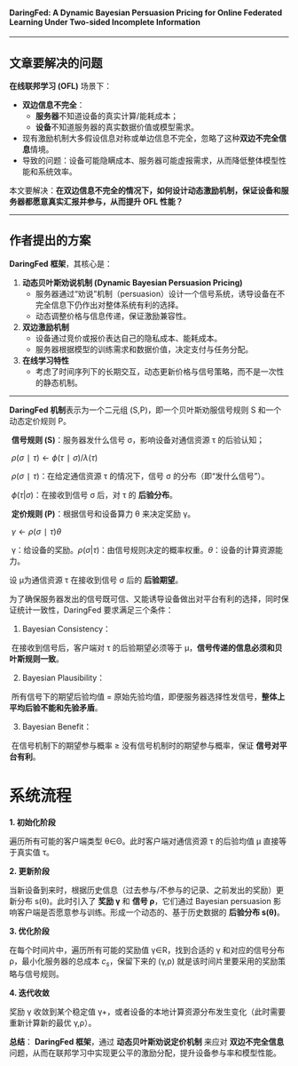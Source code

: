 #### DaringFed: A Dynamic Bayesian Persuasion Pricing for Online Federated Learning Under Two-sided Incomplete Information

------

## 文章要解决的问题

**在线联邦学习 (OFL)** 场景下：

- **双边信息不完全**：
  - **服务器**不知道设备的真实计算/能耗成本；
  - **设备**不知道服务器的真实数据价值或模型需求。
- 现有激励机制大多假设信息对称或单边信息不完全，忽略了这种**双边不完全信息**情境。
- 导致的问题：设备可能隐瞒成本、服务器可能虚报需求，从而降低整体模型性能和系统效率。

本文要解决：**在双边信息不完全的情况下，如何设计动态激励机制，保证设备和服务器都愿意真实汇报并参与，从而提升 OFL 性能？**

------

## 作者提出的方案

 **DaringFed 框架**，其核心是：

1. **动态贝叶斯劝说机制 (Dynamic Bayesian Persuasion Pricing)**
   - 服务器通过“劝说”机制（persuasion）设计一个信号系统，诱导设备在不完全信息下仍作出对整体系统有利的选择。
   - 动态调整价格与信息传递，保证激励兼容性。
2. **双边激励机制**
   - 设备通过竞价或报价表达自己的隐私成本、能耗成本。
   - 服务器根据模型的训练需求和数据价值，决定支付与任务分配。
3. **在线学习特性**
   - 考虑了时间序列下的长期交互，动态更新价格与信号策略，而不是一次性的静态机制。

------

**DaringFed 机制**表示为一个二元组 (S,P)，即一个贝叶斯劝服信号规则 S 和一个动态定价规则 P。

​	**信号规则 (S)**：服务器发什么信号 σ，影响设备对通信资源 τ 的后验认知；

​	$ρ(σ∣τ)←ϕ(τ∣σ)/λ(τ)$

​	$ρ(σ∣τ)$：在给定通信资源 τ 的情况下，信号 σ 的分布（即“发什么信号”）。

​	$\phi(\tau|\sigma)$：在接收到信号 σ 后，对 τ 的 **后验分布**。

​	**定价规则 (P)**：根据信号和设备算力 θ 来决定奖励 γ。

​	$γ←ρ(σ∣τ)θ$

​	γ：给设备的奖励。$\rho(\sigma|\tau)$：由信号规则决定的概率权重。$\theta$：设备的计算资源能力。

设 μ为通信资源 τ 在接收到信号 σ 后的 **后验期望**。

为了确保服务器发出的信号既可信、又能诱导设备做出对平台有利的选择，同时保证统计一致性，DaringFed 要求满足三个条件：

1. Bayesian Consistency：

​	在接收到信号后，客户端对 τ 的后验期望必须等于 μ，**信号传递的信息必须和贝叶斯规则一致**。

2. Bayesian Plausibility：

​	所有信号下的期望后验均值 = 原始先验均值，即便服务器选择性发信号，**整体上平均后验不能和先验矛盾**。

3. Bayesian Benefit：

​	在信号机制下的期望参与概率 ≥ 没有信号机制时的期望参与概率，保证 **信号对平台有利**。



# 系统流程

**1. 初始化阶段**

遍历所有可能的客户端类型 θ∈Θ。此时客户端对通信资源 τ 的后验均值 μ 直接等于真实值 τ。

**2. 更新阶段**

当新设备到来时，根据历史信息（过去参与/不参与的记录、之前发出的奖励）更新分布 s(θ)。此时引入了 **奖励 γ** 和 **信号 ρ**，它们通过 Bayesian persuasion 影响客户端是否愿意参与训练。形成一个动态的、基于历史数据的 **后验分布 s(θ)**。

**3. 优化阶段**

在每个时间片中，遍历所有可能的奖励值 γ∈R，找到合适的 γ 和对应的信号分布 ρ，最小化服务器的总成本 $c_s$，保留下来的 (γ,ρ) 就是该时间片里要采用的奖励策略与信号规则。

**4. 迭代收敛**

奖励 γ 收敛到某个稳定值 γ+，或者设备的本地计算资源分布发生变化（此时需要重新计算新的最优 γ,ρ）。



 **总结**：
  **DaringFed 框架**，通过 **动态贝叶斯劝说定价机制** 来应对 **双边不完全信息** 问题，从而在联邦学习中实现更公平的激励分配，提升设备参与率和模型性能。

